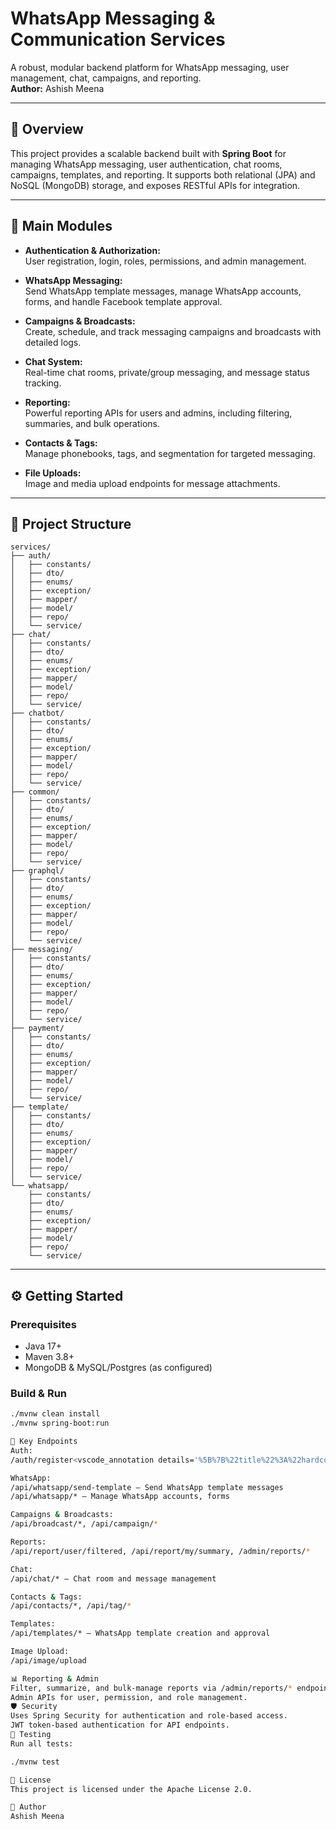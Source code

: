 # WhatsApp Messaging & Communication Services

A robust, modular backend platform for WhatsApp messaging, user management, chat, campaigns, and reporting.  
**Author:** Ashish Meena

---

## 🚀 Overview

This project provides a scalable backend built with **Spring Boot** for managing WhatsApp messaging, user authentication, chat rooms, campaigns, templates, and reporting. It supports both relational (JPA) and NoSQL (MongoDB) storage, and exposes RESTful APIs for integration.

---

## 🧩 Main Modules

- **Authentication & Authorization:**  
  User registration, login, roles, permissions, and admin management.

- **WhatsApp Messaging:**  
  Send WhatsApp template messages, manage WhatsApp accounts, forms, and handle Facebook template approval.

- **Campaigns & Broadcasts:**  
  Create, schedule, and track messaging campaigns and broadcasts with detailed logs.

- **Chat System:**  
  Real-time chat rooms, private/group messaging, and message status tracking.

- **Reporting:**  
  Powerful reporting APIs for users and admins, including filtering, summaries, and bulk operations.

- **Contacts & Tags:**  
  Manage phonebooks, tags, and segmentation for targeted messaging.

- **File Uploads:**  
  Image and media upload endpoints for message attachments.

---

## 📁 Project Structure


```
services/
├── auth/
│   ├── constants/
│   ├── dto/
│   ├── enums/
│   ├── exception/
│   ├── mapper/
│   ├── model/
│   ├── repo/
│   └── service/
├── chat/
│   ├── constants/
│   ├── dto/
│   ├── enums/
│   ├── exception/
│   ├── mapper/
│   ├── model/
│   ├── repo/
│   └── service/
├── chatbot/
│   ├── constants/
│   ├── dto/
│   ├── enums/
│   ├── exception/
│   ├── mapper/
│   ├── model/
│   ├── repo/
│   └── service/
├── common/
│   ├── constants/
│   ├── dto/
│   ├── enums/
│   ├── exception/
│   ├── mapper/
│   ├── model/
│   ├── repo/
│   └── service/
├── graphql/
│   ├── constants/
│   ├── dto/
│   ├── enums/
│   ├── exception/
│   ├── mapper/
│   ├── model/
│   ├── repo/
│   └── service/
├── messaging/
│   ├── constants/
│   ├── dto/
│   ├── enums/
│   ├── exception/
│   ├── mapper/
│   ├── model/
│   ├── repo/
│   └── service/
├── payment/
│   ├── constants/
│   ├── dto/
│   ├── enums/
│   ├── exception/
│   ├── mapper/
│   ├── model/
│   ├── repo/
│   └── service/
├── template/
│   ├── constants/
│   ├── dto/
│   ├── enums/
│   ├── exception/
│   ├── mapper/
│   ├── model/
│   ├── repo/
│   └── service/
└── whatsapp/
    ├── constants/
    ├── dto/
    ├── enums/
    ├── exception/
    ├── mapper/
    ├── model/
    ├── repo/
    └── service/
```


---

## ⚙️ Getting Started

### Prerequisites

- Java 17+
- Maven 3.8+
- MongoDB & MySQL/Postgres (as configured)

### Build & Run

```sh
./mvnw clean install
./mvnw spring-boot:run

🔑 Key Endpoints
Auth:
/auth/register<vscode_annotation details='%5B%7B%22title%22%3A%22hardcoded-credentials%22%2C%22description%22%3A%22Embedding%20credentials%20in%20source%20code%20risks%20unauthorized%20access%22%7D%5D'>,</vscode_annotation> /auth/login, /admin/permission/*, /admin/role/*

WhatsApp:
/api/whatsapp/send-template — Send WhatsApp template messages
/api/whatsapp/* — Manage WhatsApp accounts, forms

Campaigns & Broadcasts:
/api/broadcast/*, /api/campaign/*

Reports:
/api/report/user/filtered, /api/report/my/summary, /admin/reports/*

Chat:
/api/chat/* — Chat room and message management

Contacts & Tags:
/api/contacts/*, /api/tag/*

Templates:
/api/templates/* — WhatsApp template creation and approval

Image Upload:
/api/image/upload

📊 Reporting & Admin
Filter, summarize, and bulk-manage reports via /admin/reports/* endpoints.
Admin APIs for user, permission, and role management.
🛡️ Security
Uses Spring Security for authentication and role-based access.
JWT token-based authentication for API endpoints.
🧪 Testing
Run all tests:

./mvnw test

📄 License
This project is licensed under the Apache License 2.0.

👤 Author
Ashish Meena

